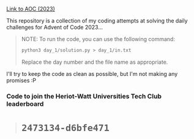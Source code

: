 
[Link to AOC (2023)](https://adventofcode.com/2023)

This repository is a collection of my coding attempts at solving the daily challenges for Advent of Code 2023...

>
>
> NOTE: To run the code, you can use the following command:
>
> 
> ```bash
> python3 day_1/solution.py > day_1/in.txt
> ```
>
> Replace the day number and the file name as appropriate.
> 
> 

I'll try to keep the code as clean as possible, but I'm not making any promises :P

### Code to join the Heriot-Watt Universities Tech Club leaderboard

> # ```2473134-d6bfe471```
